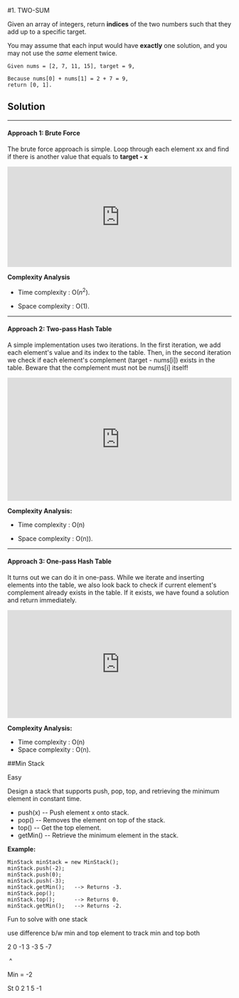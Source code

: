 #1. TWO-SUM

Given an array of integers, return **indices** of the two numbers such that they add up to a specific target.

You may assume that each input would have **exactly** one solution, and you may not use the *same* element twice.

```
Given nums = [2, 7, 11, 15], target = 9,

Because nums[0] + nums[1] = 2 + 7 = 9,
return [0, 1].
```

## Solution

------

#### Approach 1: Brute Force

The brute force approach is simple. Loop through each element xx and find if there is another value that equals to **target - x** 

<iframe src="https://leetcode.com/playground/CLZq9vzU/shared" frameborder="0" width="100%" height="225" name="CLZq9vzU" style="box-sizing: border-box; color: rgb(51, 51, 51); font-family: &quot;Helvetica Neue&quot;, Helvetica, Arial, sans-serif; font-size: 16px; font-style: normal; font-variant-ligatures: normal; font-variant-caps: normal; font-weight: 400; letter-spacing: normal; orphans: 2; text-align: start; text-indent: 0px; text-transform: none; white-space: normal; widows: 2; word-spacing: 0px; -webkit-text-stroke-width: 0px; background-color: rgb(255, 255, 255); text-decoration-style: initial; text-decoration-color: initial;"></iframe>

**Complexity Analysis**

- Time complexity : O($n^2$). 

- Space complexity : O(1). 

------

#### Approach 2: Two-pass Hash Table

A simple implementation uses two iterations. In the first iteration, we add each element's value and its index to the table. Then, in the second iteration we check if each element's complement (target - nums[i]) exists in the table. Beware that the complement must not be nums[i] itself!

<iframe src="https://leetcode.com/playground/QhqBrfm7/shared" frameborder="0" width="100%" height="276" name="QhqBrfm7" style="box-sizing: border-box; color: rgb(51, 51, 51); font-family: &quot;Helvetica Neue&quot;, Helvetica, Arial, sans-serif; font-size: 16px; font-style: normal; font-variant-ligatures: normal; font-variant-caps: normal; font-weight: 400; letter-spacing: normal; orphans: 2; text-align: start; text-indent: 0px; text-transform: none; white-space: normal; widows: 2; word-spacing: 0px; -webkit-text-stroke-width: 0px; background-color: rgb(255, 255, 255); text-decoration-style: initial; text-decoration-color: initial;"></iframe>



**Complexity Analysis:**

- Time complexity : O(n) 

- Space complexity : O(n)).

------

#### Approach 3: One-pass Hash Table

It turns out we can do it in one-pass. While we iterate and inserting elements into the table, we also look back to check if current element's complement already exists in the table. If it exists, we have found a solution and return immediately.

<iframe src="https://leetcode.com/playground/fbBQEjxv/shared" frameborder="0" width="100%" height="242" name="fbBQEjxv" style="box-sizing: border-box; color: rgb(51, 51, 51); font-family: &quot;Helvetica Neue&quot;, Helvetica, Arial, sans-serif; font-size: 16px; font-style: normal; font-variant-ligatures: normal; font-variant-caps: normal; font-weight: 400; letter-spacing: normal; orphans: 2; text-align: start; text-indent: 0px; text-transform: none; white-space: normal; widows: 2; word-spacing: 0px; -webkit-text-stroke-width: 0px; background-color: rgb(255, 255, 255); text-decoration-style: initial; text-decoration-color: initial;"></iframe>



**Complexity Analysis:**

- Time complexity : O(n) 
- Space complexity : O(n). 





##Min Stack

Easy

Design a stack that supports push, pop, top, and retrieving the minimum element in constant time.

- push(x) -- Push element x onto stack.
- pop() -- Removes the element on top of the stack.
- top() -- Get the top element.
- getMin() -- Retrieve the minimum element in the stack.



**Example:**

```
MinStack minStack = new MinStack();
minStack.push(-2);
minStack.push(0);
minStack.push(-3);
minStack.getMin();   --> Returns -3.
minStack.pop();
minStack.top();      --> Returns 0.
minStack.getMin();   --> Returns -2.
```



Fun to solve with one stack

use difference b/w min and top element to track min and top both

2 0 -1 3 -3 5 -7

​    		^	

Min = -2

St 0 2 1 5 -1